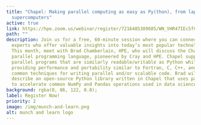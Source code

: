 ```yaml
---
title: "Chapel: Making parallel computing as easy as Py(thon), from laptops to
  supercomputers"
active: true
link: https://hpe.zoom.us/webinar/register/7216485389685/WN_VHR47IEcSfCzVizUJX3R4w
path: ""
description: Join us for a free, 60-minute session where you can connect with
  experts who offer valuable insights into today’s most popular technologies.
  This month, meet with Brad Chamberlain, HPE, who will discuss the Chapel
  parallel programming language, pioneered by Cray and HPE. Chapel supports
  parallel programs that are similarly readable/writable as Python while
  providing performance and portability similar to Fortran, C, C++, and other
  common techniques for writing parallel and/or scalable code. Brad will also
  describe an open-source Python library written in Chapel that uses parallelism
  to accelerate common NumPy and Pandas operations used in data science.
background: rgba(0, 86, 122, 0.8);
label: Register Now!
priority: 2
image: /img/munch-and-learn.png
alt: munch and learn logo
---
```


